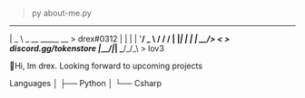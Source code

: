> py about-me.py

  ____                
 |  _ \ _ __ _____  __    > drex#0312
 | | | | '__/ _ \ \/ /    /
 | |_| | | |  __/>  <     > discord.gg/tokenstore
 |____/|_|  \___/_/\_\    > lov3
 
 👋Hi, Im drex. Looking forward to upcoming projects
                      
Languages
│   ├── Python
│   └── Csharp
                     
                     

